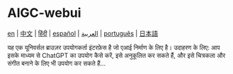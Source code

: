 # AIGC-webui

[en](../README.md) | [中文](./README_cn.md) | [हिंदी](./README_in.md) | [español](./README_es.md) | [العربية](./README_ar.md) | [português](./README_po.md) | [日本語](./README_jp.md)

यह एक यूनिवर्सल ब्राउज़र उपयोगकर्ता इंटरफ़ेस है जो एआई निर्माण के लिए है। उदाहरण के लिए: आप इसके माध्यम से ChatGPT का उपयोग कैसे करें, इसे अनुकूलित कर सकते हैं, और इसे चित्रकला और संगीत बनाने के लिए भी उपयोग कर सकते हैं...